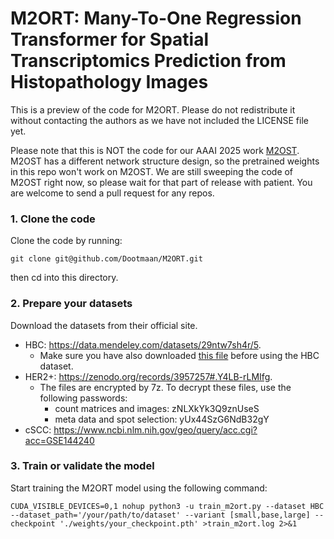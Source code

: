 # M2ORT: Many-To-One Regression Transformer for Spatial Transcriptomics Prediction from Histopathology Images

This is a preview of the code for M2ORT. Please do not redistribute it without contacting the authors as we have not included the LICENSE file yet.

Please note that this is NOT the code for our AAAI 2025 work [M2OST](https://github.com/Dootmaan/M2OST). M2OST has a different network structure design, so the pretrained weights in this repo won't work on M2OST. We are still sweeping the code of M2OST right now, so please wait for that part of release with patient. You are welcome to send a pull request for any repos.

### 1. Clone the code

Clone the code by running:

```
git clone git@github.com/Dootmaan/M2ORT.git
```

then cd into this directory.

### 2. Prepare your datasets

Download the datasets from their official site.

* HBC: https://data.mendeley.com/datasets/29ntw7sh4r/5.
  * Make sure you have also downloaded [this file](https://www.genenames.org/cgi-bin/download/custom?col=gd_hgnc_id&col=gd_app_sym&col=gd_app_name&col=md_ensembl_id&status=Approved&status=Entry%20Withdrawn&hgnc_dbtag=on&order_by=gd_app_sym_sort&format=text&submit=submit) before using the HBC dataset.
* HER2+: https://zenodo.org/records/3957257#.Y4LB-rLMIfg.
  * The files are encrypted by 7z. To decrypt these files, use the following passwords:
    * count matrices and images: zNLXkYk3Q9znUseS
    * meta data and spot selection: yUx44SzG6NdB32gY
* cSCC: https://www.ncbi.nlm.nih.gov/geo/query/acc.cgi?acc=GSE144240

### 3. Train or validate the model

Start training the M2ORT model using the following command:

```
CUDA_VISIBLE_DEVICES=0,1 nohup python3 -u train_m2ort.py --dataset HBC --dataset_path='/your/path/to/dataset' --variant [small,base,large] --checkpoint './weights/your_checkpoint.pth' >train_m2ort.log 2>&1
```
